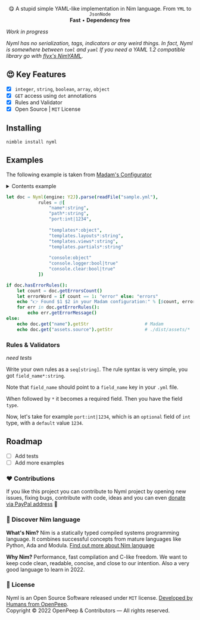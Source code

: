 <p align="center">
    😋 A stupid simple YAML-like implementation in Nim language. From <code>YML</code> to <code>JsonNode</code><br>
    <strong>Fast</strong> • <strong>Dependency free</strong>
</p>

_Work in progress_

_Nyml has no serialization, tags, indicators or any weird things. In fact, Nyml is somewhere between `toml` and `yaml`_
_If you need a YAML 1.2 compatible library go with [flyx's NimYAML](https://github.com/flyx/NimYAML)._

## 😍 Key Features
- [x] `integer`, `string`, `boolean`, `array`, `object`
- [x] `GET` access using `dot` annotations
- [x] Rules and Validator
- [x] Open Source | `MIT` License

## Installing

```
nimble install nyml
```

## Examples

The following example is taken from [Madam's Configurator](https://github.com/openpeep/madam)

<details>
    <summary>Contents example</summary>

```yaml
name: "Madam"
path: "./example"
port: 1230

templates:
    views: "views"
    layouts: "layouts"
    partials: "partials"

assets:
    source: "./dist/assets/*"
    public: "/assets"

console:
    logger: true                    # Enable http request logger
    clear: true                     # Clear previous console output on request
```

</details>

```nim
let doc = Nyml(engine: Y2J).parse(readFile("sample.yml"),
            rules = @[
                "name*:string",
                "path*:string",
                "port:int|1234",
                
                "templates*:object",
                "templates.layouts*:string",
                "templates.views*:string",
                "templates.partials*:string"
                
                "console:object"
                "console.logger:bool|true"
                "console.clear:bool|true"
            ])

if doc.hasErrorRules():
    let count = doc.getErrorsCount()
    let errorWord = if count == 1: "error" else: "errors"
    echo "👉 Found $1 $2 in your Madam configuration:" % [$count, errorWord]
    for err in doc.getErrorRules():
        echo err.getErrorMessage()
else:
    echo doc.get("name").getStr                     # Madam
    echo doc.get("assets.source").getStr            # ./dist/assets/*
```

### Rules & Validators
_need tests_

Write your own rules as a `seq[string]`. The rule syntax is very simple, you got `field_name*:string`.

Note that `field_name` should point to a `field_name` key in your `.yml` file.

When followed by `*` it becomes a required field. Then you have the field `type`.

Now, let's take for example `port:int|1234`, which is an `optional` field of `int` type, with a `default` value `1234`.


## Roadmap
- [ ] Add tests
- [ ] Add more examples

### ❤ Contributions
If you like this project you can contribute to Nyml project by opening new issues, fixing bugs, contribute with code, ideas and you can even [donate via PayPal address](https://www.paypal.com/donate/?hosted_button_id=RJK3ZTDWPL55C) 🥰

### 👑 Discover Nim language
<strong>What's Nim?</strong> Nim is a statically typed compiled systems programming language. It combines successful concepts from mature languages like Python, Ada and Modula. [Find out more about Nim language](https://nim-lang.org/)

<strong>Why Nim?</strong> Performance, fast compilation and C-like freedom. We want to keep code clean, readable, concise, and close to our intention. Also a very good language to learn in 2022.

### 🎩 License
Nyml is an Open Source Software released under `MIT` license. [Developed by Humans from OpenPeep](https://github.com/openpeep).<br>
Copyright &copy; 2022 OpenPeep & Contributors &mdash; All rights reserved.
